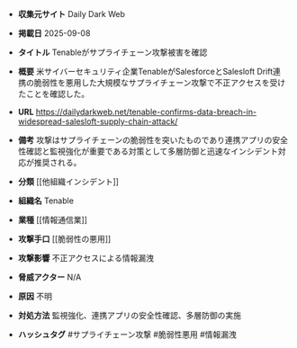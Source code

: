 - **収集元サイト**
Daily Dark Web

- **掲載日**
2025-09-08

- **タイトル**
Tenableがサプライチェーン攻撃被害を確認

- **概要**
米サイバーセキュリティ企業TenableがSalesforceとSalesloft Drift連携の脆弱性を悪用した大規模なサプライチェーン攻撃で不正アクセスを受けたことを確認した。

- **URL**
https://dailydarkweb.net/tenable-confirms-data-breach-in-widespread-salesloft-supply-chain-attack/

- **備考**
攻撃はサプライチェーンの脆弱性を突いたものであり連携アプリの安全性確認と監視強化が重要である対策として多層防御と迅速なインシデント対応が推奨される。

- **分類**
[[他組織インシデント]]

- **組織名**
Tenable

- **業種**
[[情報通信業]]

- **攻撃手口**
[[脆弱性の悪用]]

- **攻撃影響**
不正アクセスによる情報漏洩

- **脅威アクター**
N/A

- **原因**
不明

- **対処方法**
監視強化、連携アプリの安全性確認、多層防御の実施

- **ハッシュタグ**
#サプライチェーン攻撃 #脆弱性悪用 #情報漏洩
